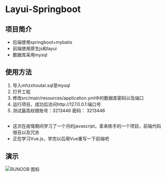 # Layui-Springboot
## 项目简介
  - 后端使用springboot+mybatis
  - 前端使用原生js和layui
  - 数据库采用mysql
## 使用方法
1. 导入mhzxhoutai.sql至mysql
2. 打开工程
3. 修改src/main/resources/application.yml中的数据库密码以及端口
4. 运行项目，成功后访问http://127.0.0.1:端口号
5. 测试最高权限账号：3213446 密码： 3213446
##
- 这次在疫情期间学习了一个月的javascript，拿来练手的一个项目，前端代码很丑以及冗余
- 正在学习Vue.js，学完以后用Vue重写一下前端吧
## 演示
![RUNOOB 图标](https://s1.ax1x.com/2020/04/19/JKEuoF.png)
